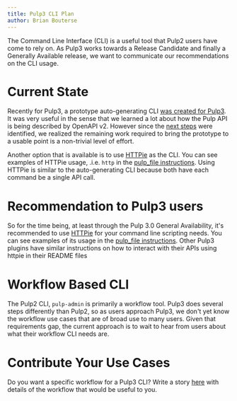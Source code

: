 ```yaml
---
title: Pulp3 CLI Plan
author: Brian Bouterse
---
```

The Command Line Interface (CLI) is a useful tool that Pulp2 users have come to rely on. As Pulp3
works towards a Release Candidate and finally a Generally Available release, we want to communicate
our recommendations on the CLI usage.


# Current State

Recently for Pulp3, a prototype auto-generating CLI
[was created for Pulp3](https://www.redhat.com/archives/pulp-dev/2018-June/msg00025.html). It was
very useful in the sense that we learned a lot about how the Pulp API is being described by OpenAPI
v2. However since the [next steps](https://www.redhat.com/archives/pulp-dev/2018-July/msg00017.html)
were identified, we realized the remaining work required to bring the prototype to a usable point is
a non-trivial level of effort.

Another option that is available is to use [HTTPie](https://httpie.org/) as the CLI. You can see
examples of HTTPie usage, .i.e. `http` in the
[pulp_file instructions](https://github.com/pulp/pulp_file#create-a-repository-foo). Using HTTPie is
similar to the auto-generating CLI because both have each command be a single API call.


# Recommendation to Pulp3 users

So for the time being, at least through the Pulp 3.0 General Availability, it's recommended to use
[HTTPie](https://httpie.org/) for your command line scripting needs. You can see examples of its
usage in the [pulp_file instructions](https://github.com/pulp/pulp_file#create-a-repository-foo).
Other Pulp3 plugins have similar instructions on how to interact with their APIs using httpie in
their README files


# Workflow Based CLI

The Pulp2 CLI, `pulp-admin` is primarily a workflow tool. Pulp3 does several steps differently than
Pulp2, so as users approach Pulp3, we don't yet know the workflow use cases that are of broad use to
many users. Given that requirements gap, the current approach is to wait to hear from users about
what their workflow CLI needs are.


# Contribute Your Use Cases

Do you want a specific workflow for a Pulp3 CLI? Write a story
[here](https://pulp.plan.io/issues/new) with details of the workflow that would be useful to you.

